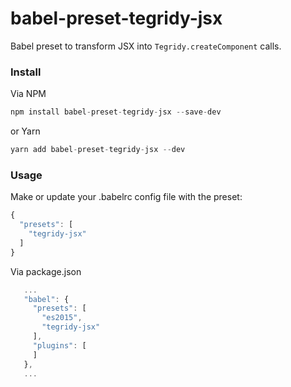 # babel-preset-tegridy-jsx
Babel preset to transform JSX into `Tegridy.createComponent` calls.

### Install

Via NPM

```javascript
npm install babel-preset-tegridy-jsx --save-dev
```

or Yarn

```javascript
yarn add babel-preset-tegridy-jsx --dev
```

### Usage

Make or update your .babelrc config file with the preset:

```javascript
{
  "presets": [
    "tegridy-jsx"
  ]
}
```

Via package.json

```javascript
   ...
   "babel": {
     "presets": [
       "es2015",
       "tegridy-jsx"
     ],
     "plugins": [
     ]
   },
   ...
```
